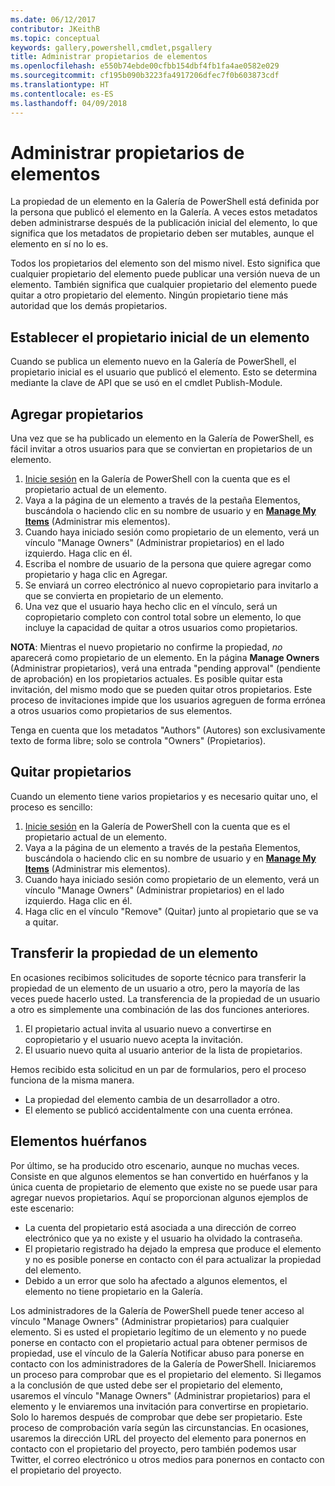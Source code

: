 ```yaml
---
ms.date: 06/12/2017
contributor: JKeithB
ms.topic: conceptual
keywords: gallery,powershell,cmdlet,psgallery
title: Administrar propietarios de elementos
ms.openlocfilehash: e550b74ebde00cfbb154dbf4fb1fa4ae0582e029
ms.sourcegitcommit: cf195b090b3223fa4917206dfec7f0b603873cdf
ms.translationtype: HT
ms.contentlocale: es-ES
ms.lasthandoff: 04/09/2018
---
```

# <a name="managing-item-owners"></a>Administrar propietarios de elementos

La propiedad de un elemento en la Galería de PowerShell está definida por la persona que publicó el elemento en la Galería.
A veces estos metadatos deben administrarse después de la publicación inicial del elemento, lo que significa que los metadatos de propietario deben ser mutables, aunque el elemento en sí no lo es.

Todos los propietarios del elemento son del mismo nivel.
Esto significa que cualquier propietario del elemento puede publicar una versión nueva de un elemento. También significa que cualquier propietario del elemento puede quitar a otro propietario del elemento.
Ningún propietario tiene más autoridad que los demás propietarios.

## <a name="setting-an-items-initial-owner"></a>Establecer el propietario inicial de un elemento

Cuando se publica un elemento nuevo en la Galería de PowerShell, el propietario inicial es el usuario que publicó el elemento. Esto se determina mediante la clave de API que se usó en el cmdlet Publish-Module.

## <a name="adding-owners"></a>Agregar propietarios

Una vez que se ha publicado un elemento en la Galería de PowerShell, es fácil invitar a otros usuarios para que se conviertan en propietarios de un elemento.

1. [Inicie sesión](https://powershellgallery.com/users/account/LogOn) en la Galería de PowerShell con la cuenta que es el propietario actual de un elemento.
2. Vaya a la página de un elemento a través de la pestaña Elementos, buscándola o haciendo clic en su nombre de usuario y en [**Manage My Items**](https://www.powershellgallery.com/account/Packages) (Administrar mis elementos).
3. Cuando haya iniciado sesión como propietario de un elemento, verá un vínculo "Manage Owners" (Administrar propietarios) en el lado izquierdo. Haga clic en él.
4. Escriba el nombre de usuario de la persona que quiere agregar como propietario y haga clic en Agregar.
5. Se enviará un correo electrónico al nuevo copropietario para invitarlo a que se convierta en propietario de un elemento.
6. Una vez que el usuario haya hecho clic en el vínculo, será un copropietario completo con control total sobre un elemento, lo que incluye la capacidad de quitar a otros usuarios como propietarios.

**NOTA**: Mientras el nuevo propietario no confirme la propiedad, *no* aparecerá como propietario de un elemento.
En la página **Manage Owners** (Administrar propietarios), verá una entrada "pending approval" (pendiente de aprobación) en los propietarios actuales.
Es posible quitar esta invitación, del mismo modo que se pueden quitar otros propietarios.
Este proceso de invitaciones impide que los usuarios agreguen de forma errónea a otros usuarios como propietarios de sus elementos.

Tenga en cuenta que los metadatos "Authors" (Autores) son exclusivamente texto de forma libre; solo se controla "Owners" (Propietarios).


## <a name="removing-owners"></a>Quitar propietarios
Cuando un elemento tiene varios propietarios y es necesario quitar uno, el proceso es sencillo:

1. [Inicie sesión](https://powershellgallery.com/users/account/LogOn) en la Galería de PowerShell con la cuenta que es el propietario actual de un elemento.
2. Vaya a la página de un elemento a través de la pestaña Elementos, buscándola o haciendo clic en su nombre de usuario y en [**Manage My Items**](https://www.powershellgallery.com/account/Packages) (Administrar mis elementos).
3. Cuando haya iniciado sesión como propietario de un elemento, verá un vínculo "Manage Owners" (Administrar propietarios) en el lado izquierdo. Haga clic en él.
4. Haga clic en el vínculo "Remove" (Quitar) junto al propietario que se va a quitar.



## <a name="transferring-item-ownership"></a>Transferir la propiedad de un elemento
En ocasiones recibimos solicitudes de soporte técnico para transferir la propiedad de un elemento de un usuario a otro, pero la mayoría de las veces puede hacerlo usted.
La transferencia de la propiedad de un usuario a otro es simplemente una combinación de las dos funciones anteriores.

1. El propietario actual invita al usuario nuevo a convertirse en copropietario y el usuario nuevo acepta la invitación.
2. El usuario nuevo quita al usuario anterior de la lista de propietarios.

Hemos recibido esta solicitud en un par de formularios, pero el proceso funciona de la misma manera.

* La propiedad del elemento cambia de un desarrollador a otro.
* El elemento se publicó accidentalmente con una cuenta errónea.


## <a name="orphaned-items"></a>Elementos huérfanos
Por último, se ha producido otro escenario, aunque no muchas veces.
Consiste en que algunos elementos se han convertido en huérfanos y la única cuenta de propietario de elemento que existe no se puede usar para agregar nuevos propietarios.
Aquí se proporcionan algunos ejemplos de este escenario:

* La cuenta del propietario está asociada a una dirección de correo electrónico que ya no existe y el usuario ha olvidado la contraseña.
* El propietario registrado ha dejado la empresa que produce el elemento y no es posible ponerse en contacto con él para actualizar la propiedad del elemento.
* Debido a un error que solo ha afectado a algunos elementos, el elemento no tiene propietario en la Galería.

Los administradores de la Galería de PowerShell puede tener acceso al vínculo "Manage Owners" (Administrar propietarios) para cualquier elemento.
Si es usted el propietario legítimo de un elemento y no puede ponerse en contacto con el propietario actual para obtener permisos de propiedad, use el vínculo de la Galería Notificar abuso para ponerse en contacto con los administradores de la Galería de PowerShell.
Iniciaremos un proceso para comprobar que es el propietario del elemento.
Si llegamos a la conclusión de que usted debe ser el propietario del elemento, usaremos el vínculo "Manage Owners" (Administrar propietarios) para el elemento y le enviaremos una invitación para convertirse en propietario.
Solo lo haremos después de comprobar que debe ser propietario. Este proceso de comprobación varía según las circunstancias.
En ocasiones, usaremos la dirección URL del proyecto del elemento para ponernos en contacto con el propietario del proyecto, pero también podemos usar Twitter, el correo electrónico u otros medios para ponernos en contacto con el propietario del proyecto.
